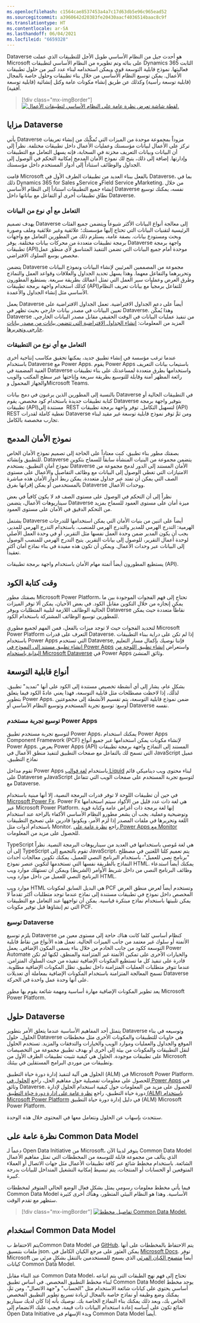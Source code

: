 ```yaml
---
ms.openlocfilehash: c1564cae8537453a4a7c17d63db5e96c965ead52
ms.sourcegitcommit: a3960642d20383fe20430aacf4036514baac8c9f
ms.translationtype: HT
ms.contentlocale: ar-SA
ms.lasthandoff: 06/04/2021
ms.locfileid: "6659328"
---
```

Dataverse هو أحدث جيل من النظام الأساسي طويل الأجل للتطبيقات‬ الذي عملت Microsoft على بنائه وتم تطويره من النظام الأساسي لتطبيقات Dynamics 365 الثابت فعاليتها. نموذج قابلية التوسعة قوي ويمكن استخدامه لبناء عدد كبير من حلول تطبيقات الأعمال. يمكن توسيع النظام الأساسي من خلال بناء تطبيقات وحلول خاصة بالمجال (قابلية توسعة رأسية) وكذلك عن طريق إنشاء مكونات عامة وكتل إنشائية (قابلية توسعة أفقية).

> [!div class="mx-imgBorder"]
> [![لقطة شاشة تعرض نظرة عامة على النظام الأساسي لتطبيقات الأعمال.](../media/power-platform.png)](../media/power-platform.png#lightbox)

## <a name="benefits-of-dataverse"></a>مزايا Dataverse

يأتي Dataverse مزوداً بمجموعة موحدة من الميزات التي تُمكِّنك من إنشاء تعريفات تركز على الأعمال لبيانات مؤسستك وعمليات الأعمال داخل تطبيقات مختلفة. نظراً إلى أن البيانات وبيانات التعريف مخزنة في السحابة، فإنه يسهل التعامل مع التطبيقات وإدارتها. إضافة إلى ذلك، يتيح لك نموذج الأمان المدمج إمكانية التحكم في الوصول إلى الجداول والوظائف استناداً إلى أدوار المستخدم داخل مؤسستك.

قامت Microsoft بالفعل ببناء العديد من تطبيقات الطرف الأول في Dataverse، بما في ذلك Dynamics 365 for Sales وService وField Service وMarketing. من خلال إنشاء جميع التطبيقات استناداً إلى النظام الأساسي Dataverse نفسه، يمكنك توسيع نطاق تطبيقات أخرى أو التفاعل مع بياناتها داخل Dataverse.

### <a name="work-with-any-type-of-data"></a>التعامل مع أي نوع من البيانات

يهدف تصميم Dataverse إلى معالجة أنواع البيانات الأكثر شيوعاً ويتضمن جميع الفئات الرئيسية لتقنيات البيانات التي تحتاج إليها مؤسستك؛ علائقية وغير علائقية وملف وصورة وبحث ومستودع بيانات. بصفة عامة، يستلزم ذلك من المطورين التعامل مع واجهات برمجة تطبيقات متعددة من محركات بيانات مختلفة. يوفر Dataverse واجهة برمجة تطبيقات (API)‏ موحدة أمام جميع البيانات التي تضمن التنفيذ المتناسق لأي منطق عمل مخصص يوسع السلوك الافتراضي.

يتضمن Dataverse مجموعة من المصممين المرئيين لإنشاء البيانات ونموذج البيانات وتحريرهما والتفاعل معهما. وهذا يسهل تحديد الجداول والعلاقات وقواعد العمل والنماذج وطرق العرض وعمليات سير العمل التي تمثل أعمالك بطريقة سريعة. يستطيع المطورون كذلك استخدام واجهة برمجة تطبيقات (API)‏ للتفاعل برمجياً مع بيانات تعريف النظام الأساسي مثل إنشاء الجداول والأعمدة.

يعمل Dataverse أيضاً على دعم الجداول الافتراضية. تعمل الجداول الافتراضية على تعيين البيانات في مصدر بيانات خارجي بحيث تظهر في Dataverse. وهذا يُمكّن Dataverse من تنفيذ عمليات البيانات في الوقت الحقيقي مقابل مصدر البيانات الخارجي. المزيد من المعلومات: [إنشاء الجداول الافتراضية التي تتضمن بيانات من مصدر بيانات خارجي وتحريرها](https://docs.microsoft.com/powerapps/maker/data-platform/create-edit-virtual-entities/?azure-portal=true).

### <a name="work-with-any-type-of-app"></a>التعامل مع أي نوع من التطبيقات

عندما ترغب مؤسسة في إنشاء تطبيق جديد، يمكنها تحقيق مكاسب إنتاجية أخرى باستخدام Dataverse مع Power Apps. يقوم Power Apps باستيعاب بيانات التعريف الغنية المضمنة في Dataverse واستخدامها بطرق متعددة لمساعدتك على بناء تطبيقات رائعة المظهر آمنة وقابلة للتوسيع بطريقة سريعة وإتاحتها عبر سطح المكتب والويب والجهاز المحمول وMicrosoft Teams.

بالنسبة إلى المطورين الذين يرغبون في دمج بيانات Dataverse في التطبيقات الحالية أو كتابة تطبيقات جديدة باستخدام كود مخصص، يقوم Dataverse بتوفير واجهة برمجة تطبيقات (API)‏ مستندة إلى REST لتسهيل التكامل. توفر واجهة برمجة تطبيقات (API)‏ REST تغطية كاملة لقدرات Dataverse ومن ثمَّ توفر نموذج قابلية توسعة غير مقيد لبناء تجارب مخصصة بالكامل.

## <a name="built-in-security-model"></a>نموذج الأمان المدمج

بصفتك مطور بناء تطبيق، كنت معتاداً على الحاجة إلى تصميم نموذج الأمان الخاص للتطبيق وإنشائه. Dataverse يتضمن مجموعة من البنيات المنشأة سابقاً للسماح بتكوين نموذج أمان التطبيق. يستخدم Dataverse الأمان المستند إلى الدور لدمج مجموعة من الامتيازات التي تغطي الوصول إلى البيانات مع وظائف التفاصيل والأعمال على مستوى الصف التي يمكن أن تمتد عبر جداول متعددة. يمكن ربط أدوار الأمان هذه مباشرة بالمستخدمين أو يمكن إقرانها بفرق Dataverse ووحدات الأعمال.

نظراً إلى أن التحكم في الوصول على مستوى الصف قد لا يكون كافياً في بعض سيناريوهات الأعمال، يتضمن Dataverse ميزة أمان على مستوى العمود للسماح بمزيد من التحكم الدقيق في الأمان على مستوى العمود.

يشتمل Dataverse أيضاً على اثنين من بنيات الأمان التي يمكن استخدامها للتدرجات الهرمية: التدرج الهرمي للمدير والتدرج الهرمي للمنصب. باستخدام التدرج الهرمي للمدير، يجب أن يكون المدير ضمن وحدة العمل نفسها مثل التقرير، أو في وحدة العمل الأصلي لوحدة أعمال التقرير، للوصول إلى بيانات التقرير. يتيح التدرج الهرمي للمنصب الوصول إلى البيانات عبر وحدات الأعمال. ويمكن أن تكون هذه مفيدة في بناء نماذج أمان أكثر تعقيداً.

يستطيع المطورون أيضاً أتمتة مهام الأمان باستخدام واجهة برمجة تطبيقات (API)‏.

## <a name="when-to-write-code"></a>وقت كتابة الكود

بصفتك مطور Microsoft Power Platform، تحتاج إلى فهم الفجوات الموجودة بين ما يمكن إنجازه من خلال التكوين مقابل الكود. في بعض الأحيان، يمكن ألا توفر الميزات الحالية الوظائف اللازمة لتلبية المتطلبات ويوفر Dataverse نقاطاً متعددة حيث يمكن للمطورين توسيع الوظائف المشتركة باستخدام الكود.

لتحديد الفجوات حيث لا توجد ميزات بالفعل، فمن المهم لجميع مطوري Microsoft Power Platform التعرف على قدرات Dataverse. إذا لم تكن على دراية ببناء التطبيقات باستخدام Power Apps التي تستخدم Dataverse, فإننا نوصيك بإكمال مسار التعليم [إنشاء تطبيق مستند إلى النموذج في Power Apps](https://docs.microsoft.com/learn/paths/create-app-models-business-processes/?azure-portal=true) واستعراض [إنشاء تطبيق اللوحة من البداية باستخدام Microsoft Dataverse](https://docs.microsoft.com/powerapps/maker/canvas-apps/data-platform-create-app-scratch/?azure-portal=true) في Power Apps وثائق المنشئ.

## <a name="types-of-extensibility"></a>أنواع قابلية التوسعة

بشكلٍ عام، يشار إلى أي أنشطة تخصيص مستندة إلى الكود على أنها "تمديد" تطبيق. لذلك، إذا لاحظت مصطلحات مثل قابلية التوسعة، فهذا يعني عادةً الكود فيما يتعلق بتطوير Power Apps. ضمن نموذج قابلية التوسعة، يتم تقسيم الأنشطة إلى مجموعتين أوسع: توسيع تجربة المستخدم وتوسيع النظام الأساسي أو Dataverse نفسه.

### <a name="extending-the-user-experience-of-power-apps"></a>توسيع تجربة مستخدم Power Apps

لتوسيع تجربة مستخدم تطبيق Power Apps، يمكنك استخدام Power Apps Component Framework (PCF) لإنشاء مكونات يمكن استخدامها عبر جميع أنواع Power Apps. يعرض Power Apps المستند إلى النماذج‬‏‫ واجهة برمجة تطبيقات (API)‏ عميل JavaScript التي تسمح لك بالتفاعل مع صفحات التطبيق لتنفيذ منطق الأعمال في نماذج التطبيق.

تقوم مداخل Power Apps باستخدام [لغة قوالب Liquid](https://docs.microsoft.com/powerapps/maker/portals/liquid/liquid-overview/?azure-portal=true) لبناء محتوى ويب ديناميكي قائم على Dataverse وJavaScript لتوسيع تجربة المستخدم على صفحات الويب التي تتفاعل مع Dataverse.

في حين أن تطبيقات اللوحة لا توفر قدرات البرمجة النصية، إلا أنها مبنية باستخدام [Microsoft Power Fx](https://docs.microsoft.com/power-platform/power-fx/overview/?azure-portal=true). Power Fx هي لغة ذات عدد قليل من الأكواد سيتم استخدامها عبر Microsoft Power Platform. إنها لغة برمجة ذات أغراض عامة وكتابة قوية وتوضيحية وعملية. يجب أن يشعر مطورو النظام الأساسي الأكفاء بالراحة عند استخدام اللغة وتحريرها في ملفات المصدر إذا لزم الأمر، ويكونوا قادرين على تصحيح التطبيقات باستخدام أدوات مثل Monitor. راجع [نظرة عامة على Power Apps مع Monitor](https://docs.microsoft.com/powerapps/maker/monitor-overview/?azure-portal=true) للحصول على مزيد من المعلومات.

TypeScript هي لغة مُوصى باستخدامها في العديد من سيناريوهات البرمجة النصية. نظراً إلى أن TypeScript تقوم بالتجميع إلى JavaScript، يتم تعميم كلتا اللغتين في مصطلح "برنامج نصي للعميل". باستخدام البرنامج النصي للعميل، يمكنك تكوين معالجات أحداث النماذج بالطريقة نفسها التي تستخدمها لتكوين عنصر نموذج HTML. يمكنك أيضاً استدعاء وظائف البرنامج النصي من داخل شريط الأوامر (الشريط) ويمكن أن تستهلك موارد ويب البرنامج النصي للعميل من داخل موارد ويب HTML.

موارد ويب HTML هي البديل السابق لمكونات PCF وتستخدم أيضاً لعرض منطق العرض المخصص داخل نموذج في تطبيقات مستندة إلى نماذج عندما توجد متطلبات أكثر تقدماً لا يمكن تلبيتها باستخدام نماذج مبتكرة قياسية. يمكن أن تواجهها عند التعامل مع التطبيقات التي تم إنشاؤها قبل توفير مكونات PCF.

### <a name="extending-dataverse"></a>توسيع Dataverse 

يلزم توسيع Dataverse كنظام أساسي كلما كانت هناك حاجة إلى مستوى معين من الأتمتة أو سلوك غير معتمد من جانب الميزات الحالية. تعمل هذه الأنواع من نقاط قابلية التوسعة ككود من جانب الخادم من خلال بناء يسمى المكون الإضافي. يعمل Power Automate والخيارات الأخرى على تمكين الأتمتة غير المتزامنة والمنطق، لكنها لم تكن قادرة على تنفيذ كل ما تستطيع المكونات الإضافية تنفيذه من حيث السلوك المتزامن. عندما تتوفر متطلبات العمليات المتزامنة داخل تطبيق، تظل المكونات الإضافية مطلوبة. تسمح المعالجة المتزامنة باستخدام المكونات الإضافية بمعاملة أي تعديلات Dataverse على أنها وحدة عمل واحدة في الحركة.

يعد تطوير المكونات الإضافية مهارة أساسية ومهمة شائعة يقوم بها مطور Microsoft Power Platform.

## <a name="dataverse-solutions"></a>حلول Dataverse

يتمثل أحد المفاهيم الأساسية عندما يتعلق الأمر بتطوير Dataverse وتوسيعه في بناء الحلول. حلول Dataverse هي حاويات للتطبيقات والمكونات الأخرى مثل مخططات الموقع والجداول والعمليات وموارد الويب والخيارات والتدفقات والمزيد. تستخدم الحلول لنقل التطبيقات والمكونات من بيئة إلى أخرى أو بهدف تطبيق مجموعة من التخصيصات على تطبيقات موجودة. الحلول هي كيفية تثبيت تطبيقات الطرف الأول من Microsoft وتطبيقات من موردي البرامج المستقلين في بيئتك.

الحلول هي آلية لتنفيذ إدارة دورة حياة التطبيق (ALM) في Microsoft Power Platform. للحصول على معلومات تفصيلية حول مفاهيم الحل، راجع [الحلول في Power Apps](https://docs.microsoft.com/powerapps/maker/data-platform/solutions-overview/?azure-portal=true) في وثائق Dataverse. للحصول على مزيد من المعلومات حول كيفية استخدام الحلول لإدارة دورة حياة التطبيق، راجع [نظرة عامة على إدارة دورة حياة التطبيق (ALM) باستخدام Microsoft Power Platform](https://docs.microsoft.com/power-platform/alm/overview-alm/?azure-portal=true) في دليل إدارة دورة حياة التطبيق (ALM) Microsoft Power Platform.

سنتحدث بإسهاب عن الحلول ونتعامل معها في المحتوى خلال هذه الوحدة.

## <a name="common-data-model-overview"></a>نظرة عامة على Common Data Model

دعماً لـ Open Data Initiative من Microsoft، يتوفر لدينا الآن Common Data Model الذي يتألف من مجموعة قابلة للتوسعة من المخططات التي تمثل مفاهيم الأعمال الشائعة. باستخدام مخطط شائع عبر كافة تطبيقات الأعمال مثل جهات الاتصال أو العملاء المتوقعين أو الحسابات أو المنتجات، يتم تبسيط إمكانية التشغيل المتداخل للبيانات بدرجة كبيرة.

فيما يأتي مخطط معلومات رسومي يمثل بشكلٍ فعال الوضع الحالي المتوفر لمخططات Common Data Model الأساسية. وهذا هو النظام البيئي المتطور، وهناك أخرى كثيرة ستظهر مع تقدم الوقت.

> [!div class="mx-imgBorder"]
> [![تفاصيل مخطط Common Data Model.](../media/schema.png)](../media/schema.png#lightbox)

## <a name="consuming-the-common-data-model"></a>استخدام Common Data Model

يتم الاحتفاظ بCommon Data Model في [GitHub](https://github.com/microsoft/CDM/?azure-portal=true). يتم الاحتفاظ بالمخططات على أنها ملفات بتنسيق json. يمكن العثور على مرجع الكيان الكامل في [Microsoft Docs](https://docs.microsoft.com/common-data-model/schema/core/applicationCommon/overview/?azure-portal=true). توفر Microsoft أيضاً [متصفح الكيان المرئي](https://microsoft.github.io/CDM/?azure-portal=true) الذي يسمح للمستخدمين بالتنقل بشكلٍ مرئي بين كيانات Common Data Model.

عند البناء مقابل Common Data Model، تحتاج إلى فهم نهج الطبقات التي يتم اتباعه لبناء مخطط التطبيق المخصص. في أساس تطبيق Common Data Model يوجد مخطط أساسي يحتوي على كيانات شائعة الاستخدام مثل "الحساب" و"جهة الاتصال". ومن ثمَّ، يمكنك وضع وظيفة أو نماذج خاصة بالمجال لزيادة تسريع تطوير التطبيق المخصص الخاص بك، وبعد ذلك يمكنك بناء النماذج الخاصة بك. نوصيك بأنه إذا كان لديك سيناريو شائع تكون على أساسه إعادة استخدام البيانات ذات قيمة، فيجب عليك الانضمام إلى Open Data Initiative وبدء الإسهام في Common Data Model أيضاً.
